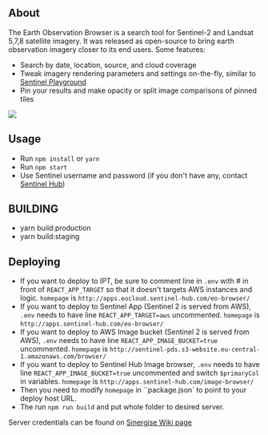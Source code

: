 ## About

The Earth Observation Browser is a search tool for Sentinel-2 and Landsat 5,7,8 satellite imagery. It was released as open-source to bring earth observation imagery closer to its end users.
Some features:

* Search by date, location, source, and cloud coverage
* Tweak imagery rendering parameters and settings on-the-fly, similar to [Sentinel Playground](http://apps.sentinel-hub.com/sentinel-playground/)
* Pin your results and make opacity or split image comparisons of pinned tiles

<img src="eobrowser.jpg" />

## Usage

* Run `npm install` or `yarn`
* Run `npm start`
* Use Sentinel username and password (if you don't have any, contact [Sentinel Hub](www.sentinel-hub.com))

## BUILDING

* yarn build:production
* yarn build:staging

## Deploying

* If you want to deploy to IPT, be sure to comment line in `.env` with # in front of `REACT_APP_TARGET` so that it doesn't targets AWS instances and logic. `homepage` is `http://apps.eocloud.sentinel-hub.com/eo-browser/`
* If you want to deploy to Sentinel App (Sentinel 2 is served from AWS), `.env` needs to have line `REACT_APP_TARGET=aws` uncommented. `homepage` is `http://apps.sentinel-hub.com/eo-browser/`
* If you want to deploy to AWS Image bucket (Sentinel 2 is served from AWS), `.env` needs to have line `REACT_APP_IMAGE_BUCKET=true` uncommented. `homepage` is `http://sentinel-pds.s3-website.eu-central-1.amazonaws.com/browser/`
* If you want to deploy to Sentinel Hub Image browser, `.env` needs to have line `REACT_APP_IMAGE_BUCKET=true` uncommented and switch `$primaryCol` in variables. `homepage` is `http://apps.sentinel-hub.com/image-browser/`
* Then you need to modify `homepage` in ``package.json` to point to your deploy host URL.
* The run `npm run build` and put whole folder to desired server.

Server credentials can be found on [Sinergise Wiki page](https://wiki.sinergise.com/Maintenance/SentinelApps)
